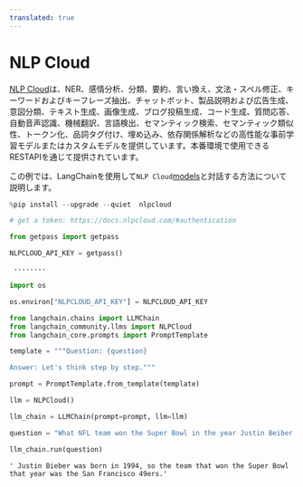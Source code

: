 ```yaml
---
translated: true
---
```


# NLP Cloud

[NLP Cloud](https://nlpcloud.io)は、NER、感情分析、分類、要約、言い換え、文法・スペル修正、キーワードおよびキーフレーズ抽出、チャットボット、製品説明および広告生成、意図分類、テキスト生成、画像生成、ブログ投稿生成、コード生成、質問応答、自動音声認識、機械翻訳、言語検出、セマンティック検索、セマンティック類似性、トークン化、品詞タグ付け、埋め込み、依存関係解析などの高性能な事前学習モデルまたはカスタムモデルを提供しています。本番環境で使用できるRESTAPIを通じて提供されています。

この例では、LangChainを使用して`NLP Cloud`[models](https://docs.nlpcloud.com/#models)と対話する方法について説明します。

```python
%pip install --upgrade --quiet  nlpcloud
```

```python
# get a token: https://docs.nlpcloud.com/#authentication

from getpass import getpass

NLPCLOUD_API_KEY = getpass()
```

```output
 ········
```

```python
import os

os.environ["NLPCLOUD_API_KEY"] = NLPCLOUD_API_KEY
```

```python
from langchain.chains import LLMChain
from langchain_community.llms import NLPCloud
from langchain_core.prompts import PromptTemplate
```

```python
template = """Question: {question}

Answer: Let's think step by step."""

prompt = PromptTemplate.from_template(template)
```

```python
llm = NLPCloud()
```

```python
llm_chain = LLMChain(prompt=prompt, llm=llm)
```

```python
question = "What NFL team won the Super Bowl in the year Justin Beiber was born?"

llm_chain.run(question)
```

```output
' Justin Bieber was born in 1994, so the team that won the Super Bowl that year was the San Francisco 49ers.'
```
